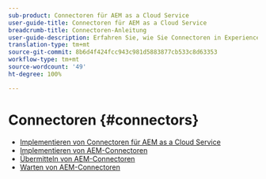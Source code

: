```yaml
---
sub-product: Connectoren für AEM as a Cloud Service
user-guide-title: Connectoren für AEM as a Cloud Service
breadcrumb-title: Connectoren-Anleitung
user-guide-description: Erfahren Sie, wie Sie Connectoren in Experience Manager as a Cloud Service integrieren.
translation-type: tm+mt
source-git-commit: 8b6d4f424fcc943c981d5883877cb533c8d63353
workflow-type: tm+mt
source-wordcount: '49'
ht-degree: 100%

---
```



# Connectoren {#connectors}

+ [Implementieren von Connectoren für AEM as a Cloud Service](/help/connectors/home.md)
+ [Implementieren von AEM-Connectoren](implement.md)
+ [Übermitteln von AEM-Connectoren](submit.md)
+ [Warten von AEM-Connectoren](maintain.md)
